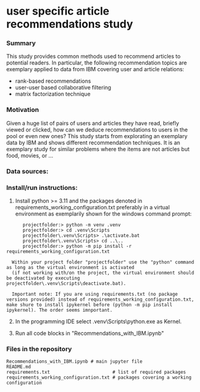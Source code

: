 # user specific article recommendations study

### Summary
This study provides common methods used to recommend articles to potential readers.
In particular, the following recommendation topics are exemplary
applied to data from IBM covering user and article relations:
- rank-based recommendations
- user-user based collaborative filtering
- matrix factorization technique
 

### Motivation
Given a huge list of pairs of users and articles they have read, briefly viewed or clicked, how can we deduce recommendations
to users in the pool or even new ones?
This study starts from explorating an exemplary data by IBM and shows different recommendation techniques.
It is an exemplary study for similar problems where the items are not articles but food, movies, or ...


### Data sources: 

### Install/run instructions:
1. Install python >= 3.11 and the packages denoted in requirements_working_configuration.txt preferably in a virtual environment as exemplarily shown for the windows command prompt:
```
      projectfolder:> python -m venv .venv
      projectfolder:> cd .venv\Scripts
      projectfolder\.venv\Scripts> .\activate.bat
      projectfolder\.venv\Scripts> cd ..\..
      projectfolder:> python -m pip install -r requirements_working_configuration.txt
```
      Within your project folder "projectfolder" use the "python" command as long as the virtual environment is activated
      (if not working with/on the project, the virtual environment should be deactivated by executing projectfolder\.venv\Scripts\deactivate.bat).

      Important note: If you are using requirements.txt (no package versions provided) instead of requirements_working_configuration.txt, make shure to install ipykernel before (python -m pip install ipykernel). The order seems imnportant.

2. In the programming IDE select .venv\Scripts\python.exe as Kernel.

1. Run all code blocks in "Recommendations_with_IBM.ipynb"

### Files in the repository
```
Recommendations_with_IBM.ipynb # main jupyter file
README.md
requirements.txt                       # list of required packages
requirements_working_configuration.txt # packages covering a working configuration

```
